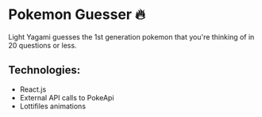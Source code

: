 # Pokemon Guesser 🔥

Light Yagami guesses the 1st generation pokemon that you're thinking of in 20 questions or less.

## Technologies:
- React.js
- External API calls to PokeApi
- Lottifiles animations
